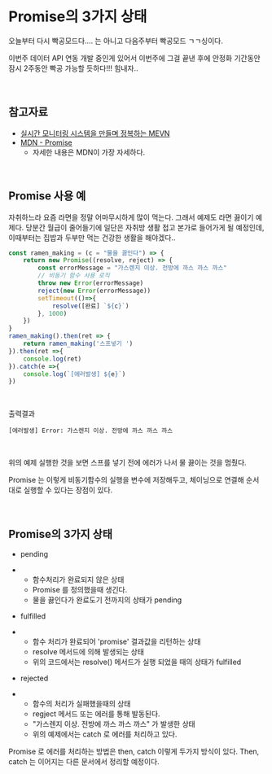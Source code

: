 # Promise의 3가지 상태

오늘부터 다시 빡공모드다.... 는 아니고 다음주부터 빡공모드 ㄱㄱ싱이다. <br>

이번주 데이터 API 연동 개발 중인게 있어서 이번주에 그걸 끝낸 후에 안정화 기간동안 잠시 2주동안 빡공 가능할 듯하다!!! 힘내자..<br>

<br>

## 참고자료

- [실시간 모니터링 시스템을 만들며 정복하는 MEVN](https://ridibooks.com/books/3780000133)
- [MDN - Promise](https://developer.mozilla.org/ko/docs/Web/JavaScript/Reference/Global_Objects/Promise)
  - 자세한 내용은 MDN이 가장 자세하다.

<br>

## Promise 사용 예

자취하느라 요즘 라면을 정말 어마무시하게 많이 먹는다. 그래서 예제도 라면 끓이기 예제다. 당분간 월급이 줄어들기에 일단은 자취방 생활 접고 본가로 들어가게 될 예정인데, 이때부터는 집밥과 두부만 먹는 건강한 생활을 해야겠다..<br>

```javascript
const ramen_making = (c = "물을 끓인다") => {
    return new Promise((resolve, reject) => {
        const errorMessage = "가스렌지 이상. 전방에 까스 까스 까스"
        // 비동기 함수 사용 로직
        throw new Error(errorMessage)
        reject(new Error(errorMessage))
        setTimeout(()=>{
            resolve([완료] `${c}`)
        }, 1000)
    })
}
ramen_making().then(ret => {
    return ramen_making('스프넣기 ')
}).then(ret =>{
    console.log(ret)
}).catch(e =>{
    console.log(`[에러발생] ${e}`)
})
```

<br>

출력결과

```
[에러발생] Error: 가스렌지 이상. 전방에 까스 까스 까스
```

<br>

위의 예제 실행한 것을 보면 스프를 넣기 전에 에러가 나서 물 끓이는 것을 멈췄다.<br>

Promise 는 이렇게 비동기함수의 실행을 변수에 저장해두고, 체이닝으로 연결해 순서대로 실행할 수 있다는 장점이 있다.<br>

<br>

## Promise의 3가지 상태

- pending

- - 함수처리가 완료되지 않은 상태
  - Promise 를 정의했을때 생긴다.
  - 물을 끓인다가 완료도기 전까지의 상태가 pending

- fulfilled

- - 함수 처리가 완료되어 'promise' 결과값을 리턴하는 상태
  - resolve 메서드에 의해 발생되는 상태
  - 위의 코드에서는 resolve() 메서드가 실행 되었을 때의 상태가 fulfilled

- rejected

- - 함수의 처리가 실패했을때의 상태
  - regject 메서드 또는 에러를 통해 발동된다.
  - "가스렌지 이상. 전방에 까스 까스 까스" 가 발생한 상태
  - 위의 예제에서는 catch 로 에러를 처리하고 있다.

Promise 로 에러를 처리하는 방법은 then, catch 이렇게 두가지 방식이 있다. Then, catch 는 이어지는 다른 문서에서 정리할 예정이다.<br>

<br>


